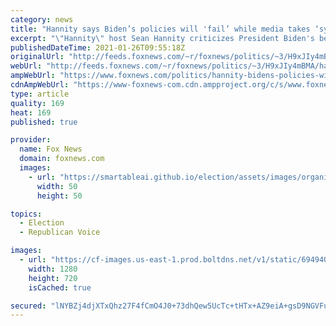 ```yaml
---
category: news
title: "Hannity says Biden’s policies will 'fail’ while media takes ‘sycophantic vacation’"
excerpt: "\"Hannity\" host Sean Hannity criticizes President Biden's beginnings in office and forecasts a disastrous end."
publishedDateTime: 2021-01-26T09:55:18Z
originalUrl: "http://feeds.foxnews.com/~r/foxnews/politics/~3/H9xJIy4mBMA/hannity-bidens-policies-will-always-fail-while-media-taking-sycophantic-vacation"
webUrl: "http://feeds.foxnews.com/~r/foxnews/politics/~3/H9xJIy4mBMA/hannity-bidens-policies-will-always-fail-while-media-taking-sycophantic-vacation"
ampWebUrl: "https://www.foxnews.com/politics/hannity-bidens-policies-will-always-fail-while-media-taking-sycophantic-vacation.amp"
cdnAmpWebUrl: "https://www-foxnews-com.cdn.ampproject.org/c/s/www.foxnews.com/politics/hannity-bidens-policies-will-always-fail-while-media-taking-sycophantic-vacation.amp"
type: article
quality: 169
heat: 169
published: true

provider:
  name: Fox News
  domain: foxnews.com
  images:
    - url: "https://smartableai.github.io/election/assets/images/organizations/foxnews.com-50x50.jpg"
      width: 50
      height: 50

topics:
  - Election
  - Republican Voice

images:
  - url: "https://cf-images.us-east-1.prod.boltdns.net/v1/static/694940094001/41141ae6-77e2-4f49-b7e0-2669ff9cbe70/a12142e6-4d90-4d19-98c7-5e790e97839a/1280x720/match/image.jpg"
    width: 1280
    height: 720
    isCached: true

secured: "lNYBZj4djXTxQhz27F4fCmO4J0+73dhQew5UcTc+tHTx+AZ9eiA+gsD9NGVFuFn1HFs+dSPiKtpHFrO6QaMuaark93R4Rgd+nA6TZ4aEtbvNrJMsO82ZDnn659Wnr9RDt0NxYYUxvhxsejOMZj42x/yg3kTKhVowt4iNiyFZ/AlvqAx6FGuB6NT78WGrhGtTxQjGlvrfluOKxUkew8362ct2qGxiuPacmEoAXd9f1x0yWZ50NgUmU4T0TiOCUlPWbK/luWJUoqjyC7I9s803/L5iYvbQx8h4pDatAt2oRR5/fnMKdg+z0qG8O+GyxRa3FavV6EJXYrQ6MlKZKxR9bisZl7VsYiJ6sGxwOfoGgi4=;fPeuYvAqv67LqDi2PWLhZw=="
---
```


